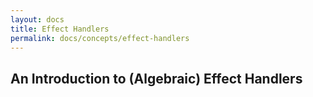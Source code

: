 ```yaml
---
layout: docs
title: Effect Handlers
permalink: docs/concepts/effect-handlers
---
```


## An Introduction to (Algebraic) Effect Handlers
